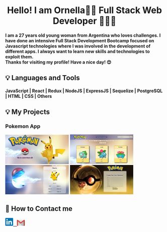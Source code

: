 <h1 align="center">Hello! I am Ornella👋😄 Full Stack Web Developer 👩🏻‍💻</h1>

<h4 align="left"> I am a 27 years old young woman from Argentina who loves challenges. I have done an intensive Full Stack Development Bootcamp focused on Javascript technologies where I was involved in the development of different apps. I always want to learn new skills and technologies to exploit them. 
<br>
Thanks for visiting my profile! Have a nice day! 😊</h4>

## :bulb: Languages and Tools

<h4 align="left">JavaScript | React | Redux | NodeJS | ExpressJS | Sequelize | PostgreSQL | HTML | CSS | Others</h4>

## :bulb: My Projects

<h3 align="left">Pokemon App</h3>

<p>
<img width="40%" src='./images/PokemonApp1.png/' alt='poke1'>
<img width="40%" src='./images/PokemonApp2.png/' alt='poke2'>
<br>
<img width="40%" src='./images/PokemonApp3.png/' alt='poke3'>
<img width="40%" src='./images/PokemonApp4.png/' alt='poke4'>
</p>

## :round_pushpin: How to Contact me

<a href="https://www.linkedin.com/in/ornella-irigo/" ><img width="5%" src="./icons/LinkedIn.png"> &nbsp;
<a href="mailto:ornella.irigo@gmail.com" ><img width="5%" src="./icons/Gmail.png">




